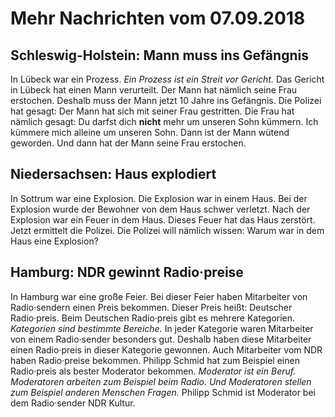# Mehr Nachrichten vom 07.09.2018


## Schleswig-Holstein: Mann muss ins Gefängnis
In Lübeck war ein Prozess. 
*Ein Prozess ist ein Streit vor Gericht.* Das Gericht in Lübeck hat einen Mann verurteilt. Der Mann hat nämlich seine Frau erstochen. Deshalb muss der Mann jetzt 10 Jahre ins Gefängnis. Die Polizei hat gesagt: Der Mann hat sich mit seiner Frau gestritten. Die Frau hat nämlich gesagt: Du darfst dich **nicht** mehr um unseren Sohn kümmern. Ich kümmere mich alleine um unseren Sohn. Dann ist der Mann wütend geworden. Und dann hat der Mann seine Frau erstochen. 

## Niedersachsen: Haus explodiert
In Sottrum war eine Explosion. Die Explosion war in einem Haus. Bei der Explosion wurde der Bewohner von dem Haus schwer verletzt. Nach der Explosion war ein Feuer in dem Haus. Dieses Feuer hat das Haus zerstört. Jetzt ermittelt die Polizei. Die Polizei will nämlich wissen: Warum war in dem Haus eine Explosion? 

## Hamburg: NDR gewinnt Radio·preise
In Hamburg war eine große Feier. Bei dieser Feier haben Mitarbeiter von Radio·sendern einen Preis bekommen. Dieser Preis heißt: Deutscher Radio·preis. Beim Deutschen Radio·preis gibt es mehrere Kategorien. 
*Kategorien sind bestimmte Bereiche.* In jeder Kategorie waren Mitarbeiter von einem Radio·sender besonders gut. Deshalb haben diese Mitarbeiter einen Radio·preis in dieser Kategorie gewonnen. 
Auch Mitarbeiter vom NDR haben Radio·preise bekommen. Philipp Schmid hat zum Beispiel einen Radio·preis als bester Moderator bekommen. 
*Moderator ist ein Beruf.* 
*Moderatoren arbeiten zum Beispiel beim Radio.* 
*Und Moderatoren stellen zum Beispiel anderen Menschen Fragen.* Philipp Schmid ist Moderator bei dem Radio·sender NDR Kultur. 
